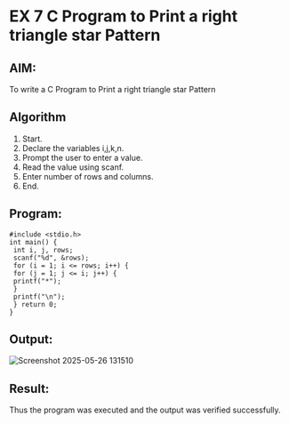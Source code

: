 # EX 7 C Program to Print a right triangle star Pattern

## AIM:
To write a C Program to Print a right triangle star Pattern

## Algorithm
1. Start.
2. Declare the variables i,j,k,n.
3. Prompt the user to enter a value.
4. Read the value using scanf.
5. Enter number of rows and columns.
6. End.
      

## Program:
```
#include <stdio.h>
int main() {
 int i, j, rows;
 scanf("%d", &rows);
 for (i = 1; i <= rows; i++) {
 for (j = 1; j <= i; j++) {
 printf("*");
 }
 printf("\n");
 } return 0;
}

```

## Output:

![Screenshot 2025-05-26 131510](https://github.com/user-attachments/assets/6683db35-c2b0-41da-b6e6-52cc4877258c)


## Result:
Thus the program was executed and the output was verified successfully.
